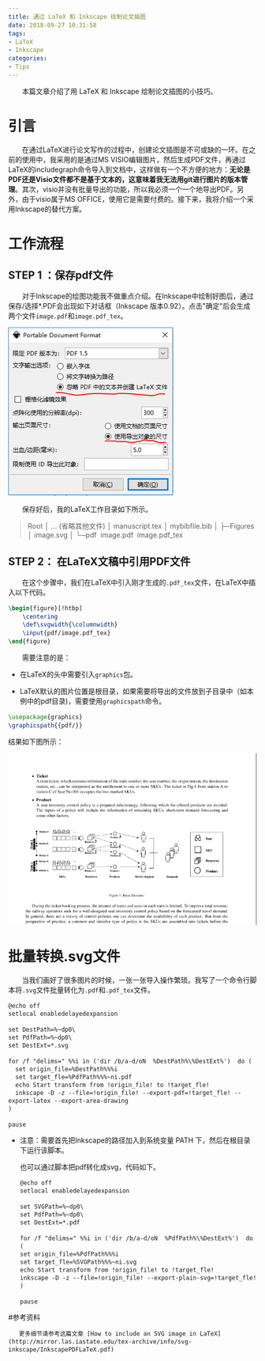 ```yaml
---
title: 通过 LaTeX 和 Inkscape 绘制论文插图
date: 2018-09-27 10:31:58
tags: 
- LaTeX
- Inkscape
categories:
- Tips
---
```


&emsp;&emsp;本篇文章介绍了用 LaTeX 和 Inkscape 绘制论文插图的小技巧。

<!-- more -->

# 引言

&emsp;&emsp;在通过LaTeX进行论文写作的过程中，创建论文插图是不可或缺的一环。在之前的使用中，我采用的是通过MS VISIO编辑图片，然后生成PDF文件，再通过LaTeX的includegraph命令导入到文档中，这样做有一个不方便的地方：**无论是PDF还是Visio文件都不是基于文本的，这意味着我无法用git进行图片的版本管理**。其次，visio并没有批量导出的功能，所以我必须一个一个地导出PDF。另外，由于visio属于MS OFFICE，使用它是需要付费的。接下来，我将介绍一个采用Inkscape的替代方案。

# 工作流程

## STEP 1 ：保存pdf文件 
&emsp;&emsp;对于Inkscape的绘图功能我不做重点介绍。在Inkscape中绘制好图后，通过保存/选择*.PDF会出现如下对话框（Inkscape 版本0.92）。点击"确定"后会生成两个文件`image.pdf`和`image.pdf_tex`。

![1](DrawingWithLaTexAndInkscape/1.PNG)

&emsp;&emsp;保存好后，我的LaTeX工作目录如下所示。

>Root
>│  ... (省略其他文件)
>│  manuscript.tex
>│  mybibfile.bib
>│
>├─Figures
>│      image.svg
>│
>└─pdf
>​        image.pdf
>​        image.pdf_tex

## STEP 2： 在LaTeX文稿中引用PDF文件
&emsp;&emsp;在这个步骤中，我们在LaTeX中引入刚才生成的`.pdf_tex`文件，在LaTeX中插入以下代码。

```latex
\begin{figure}[!htbp] 
    \centering
    \def\svgwidth{\columnwidth}
    \input{pdf/image.pdf_tex}
\end{figure}
```

&emsp;&emsp;需要注意的是：

* 在LaTeX的头中需要引入`graphics`包。

* LaTeX默认的图片位置是根目录，如果需要将导出的文件放到子目录中（如本例中的pdf目录)，需要使用`graphicspath`命令。

```latex
\usepackage{graphics}
\graphicspath{{pdf/}}
```
结果如下图所示：

![2](DrawingWithLaTexAndInkscape/2.PNG)

# 批量转换.svg文件

&emsp;&emsp;当我们画好了很多图片的时候，一张一张导入操作繁琐。我写了一个命令行脚本将`.svg`文件批量转化为`.pdf`和`.pdf_tex`文件。

```shell
@echo off
setlocal enabledelayedexpansion

set DestPath=%~dp0\
set PdfPath=%~dp0\
set DestExt=*.svg

for /f "delims=" %%i in ('dir /b/a-d/oN  %DestPath%\%DestExt%')  do (
  set origin_file=%DestPath%%%i
  set target_fle=%PdfPath%%%~ni.pdf
  echo Start transform from !origin_file! to !target_fle!
  inkscape -D -z --file=!origin_file! --export-pdf=!target_fle! --export-latex --export-area-drawing
)

pause
```
- 注意：需要首先把Inkscape的路径加入到系统变量 PATH 下，然后在根目录下运行该脚本。

  也可以通过脚本把pdf转化成svg，代码如下。

  ```shell
  @echo off
  setlocal enabledelayedexpansion
  
  set SVGPath=%~dp0\
  set PdfPath=%~dp0\
  set DestExt=*.pdf
  
  for /f "delims=" %%i in ('dir /b/a-d/oN  %PdfPath%\%DestExt%')  do (
  set origin_file=%PdfPath%%%i
  set target_fle=%SVGPath%%%~ni.svg
  echo Start transform from !origin_file! to !target_fle!
  inkscape -D -z --file=!origin_file! --export-plain-svg=!target_fle!
  )
  
  pause
  ```


#参考资料 

       更多细节请参考这篇文章 [How to include an SVG image in LaTeX](http://mirror.las.iastate.edu/tex-archive/info/svg-inkscape/InkscapePDFLaTeX.pdf)



